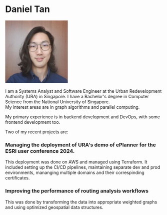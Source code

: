 # Daniel Tan

<img src="/assets/img/myFace.jpg" alt="" width="200" />
<br/>

I am a Systems Analyst and Software Engineer at the Urban Redevelopment Authority (URA) in Singapore. I have a Bachelor's degree in Computer Science from the National University of Singapore.  
My interest areas are in graph algorithms and parallel computing.


My primary experience is in backend development and DevOps, with some frontend development too.  

Two of my recent projects are:

### Managing the deployment of URA's demo of ePlanner for the ESRI user conference 2024.
This deployment was done on AWS and managed using Terraform. It included setting up the CI/CD pipelines, maintaining separate dev and prod environments, mananging multiple domains and their correspinding certificates.

### Improving the performance of routing analysis workflows
This was done by transforming the data into appropriate weighted graphs and using optimized geospatial data structures.
